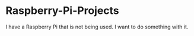 # Raspberry-Pi-Projects
I have a Raspberry Pi that is not being used. I want to do something with it.
